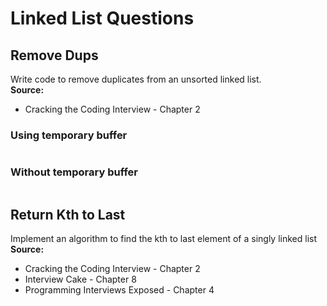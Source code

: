 # Linked List Questions

## Remove Dups
Write code to remove duplicates from an unsorted linked list.  
**Source:** 
* Cracking the Coding Interview - Chapter 2

### Using temporary buffer

```swift
```

### Without temporary buffer

```swift
```

## Return Kth to Last
Implement an algorithm to find the kth to last element of a singly linked list  
**Source:** 
* Cracking the Coding Interview - Chapter 2
* Interview Cake - Chapter 8
* Programming Interviews Exposed - Chapter 4

```swift
```